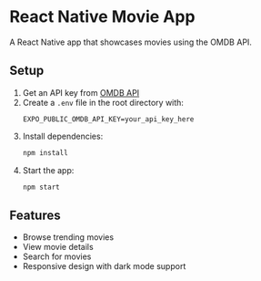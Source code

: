 # React Native Movie App

A React Native app that showcases movies using the OMDB API.

## Setup

1. Get an API key from [OMDB API](https://www.omdbapi.com/apikey.aspx)
2. Create a `.env` file in the root directory with:
   ```
   EXPO_PUBLIC_OMDB_API_KEY=your_api_key_here
   ```
3. Install dependencies:
   ```bash
   npm install
   ```
4. Start the app:
   ```bash
   npm start
   ```

## Features

- Browse trending movies
- View movie details
- Search for movies
- Responsive design with dark mode support
